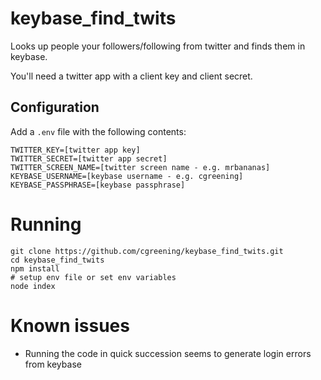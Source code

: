 # keybase_find_twits
Looks up people your followers/following from twitter and finds them in keybase.

You'll need a twitter app with a client key and client secret.

## Configuration

Add a `.env` file with the following contents:

```
TWITTER_KEY=[twitter app key]
TWITTER_SECRET=[twitter app secret]
TWITTER_SCREEN_NAME=[twitter screen name - e.g. mrbananas]
KEYBASE_USERNAME=[keybase username - e.g. cgreening]
KEYBASE_PASSPHRASE=[keybase passphrase]
```

# Running

```
git clone https://github.com/cgreening/keybase_find_twits.git
cd keybase_find_twits
npm install
# setup env file or set env variables
node index
```

# Known issues

* Running the code in quick succession seems to generate login errors from keybase

